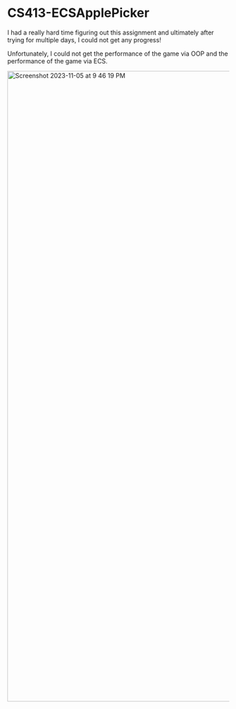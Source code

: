 # CS413-ECSApplePicker


I had a really hard time figuring out this assignment and ultimately after trying for multiple days, I could not get any progress!

Unfortunately, I could not get the performance of the game via OOP and the performance of the game via ECS.


<img width="1433" alt="Screenshot 2023-11-05 at 9 46 19 PM" src="https://github.com/Jeysen34/CS413-ECSApplePicker/assets/93228715/67390ab2-45bd-4542-afa2-ebd56898d245">
